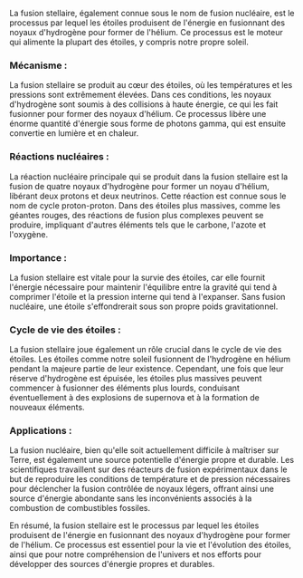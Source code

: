 La fusion stellaire, également connue sous le nom de fusion nucléaire, est le processus par lequel les étoiles produisent de l'énergie en fusionnant des noyaux d'hydrogène pour former de l'hélium. Ce processus est le moteur qui alimente la plupart des étoiles, y compris notre propre soleil.

### Mécanisme :
La fusion stellaire se produit au cœur des étoiles, où les températures et les pressions sont extrêmement élevées. Dans ces conditions, les noyaux d'hydrogène sont soumis à des collisions à haute énergie, ce qui les fait fusionner pour former des noyaux d'hélium. Ce processus libère une énorme quantité d'énergie sous forme de photons gamma, qui est ensuite convertie en lumière et en chaleur.

### Réactions nucléaires :
La réaction nucléaire principale qui se produit dans la fusion stellaire est la fusion de quatre noyaux d'hydrogène pour former un noyau d'hélium, libérant deux protons et deux neutrinos. Cette réaction est connue sous le nom de cycle proton-proton. Dans des étoiles plus massives, comme les géantes rouges, des réactions de fusion plus complexes peuvent se produire, impliquant d'autres éléments tels que le carbone, l'azote et l'oxygène.

### Importance :
La fusion stellaire est vitale pour la survie des étoiles, car elle fournit l'énergie nécessaire pour maintenir l'équilibre entre la gravité qui tend à comprimer l'étoile et la pression interne qui tend à l'expanser. Sans fusion nucléaire, une étoile s'effondrerait sous son propre poids gravitationnel.

### Cycle de vie des étoiles :
La fusion stellaire joue également un rôle crucial dans le cycle de vie des étoiles. Les étoiles comme notre soleil fusionnent de l'hydrogène en hélium pendant la majeure partie de leur existence. Cependant, une fois que leur réserve d'hydrogène est épuisée, les étoiles plus massives peuvent commencer à fusionner des éléments plus lourds, conduisant éventuellement à des explosions de supernova et à la formation de nouveaux éléments.

### Applications :
La fusion nucléaire, bien qu'elle soit actuellement difficile à maîtriser sur Terre, est également une source potentielle d'énergie propre et durable. Les scientifiques travaillent sur des réacteurs de fusion expérimentaux dans le but de reproduire les conditions de température et de pression nécessaires pour déclencher la fusion contrôlée de noyaux légers, offrant ainsi une source d'énergie abondante sans les inconvénients associés à la combustion de combustibles fossiles.

En résumé, la fusion stellaire est le processus par lequel les étoiles produisent de l'énergie en fusionnant des noyaux d'hydrogène pour former de l'hélium. Ce processus est essentiel pour la vie et l'évolution des étoiles, ainsi que pour notre compréhension de l'univers et nos efforts pour développer des sources d'énergie propres et durables.